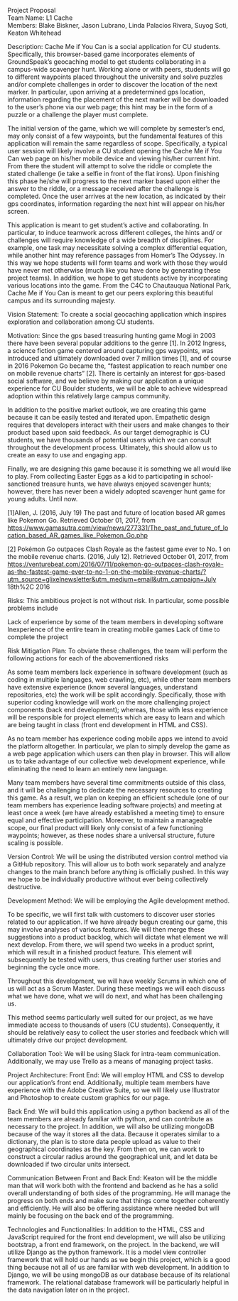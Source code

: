 Project Proposal  
Team Name: L1 Cache   
Members: Blake Biskner, Jason Lubrano, Linda Palacios Rivera, Suyog Soti, Keaton Whitehead

Description:
Cache Me if You Can is a social application for CU students. Specifically, this browser-based game incorporates elements of GroundSpeak’s geocaching model to get students collaborating in a campus-wide scavenger hunt. Working alone or with peers, students will go to different waypoints placed throughout the university and solve puzzles and/or complete challenges in order to discover the location of the next marker. In particular, upon arriving at a predetermined gps location, information regarding the placement of the next marker will be downloaded to the user’s phone via our web page; this hint may be in the form of a puzzle or a challenge the player must complete.

The initial version of the game, which we will complete by semester’s end, may only consist of a few waypoints, but the fundamental features of this application will remain the same regardless of scope. Specifically, a typical user session will likely involve a CU student opening the Cache Me if You Can web page on his/her mobile device and viewing his/her current hint. From there the student will attempt to solve the riddle or complete the stated challenge (ie take a selfie in front of the flat irons). Upon finishing this phase he/she will progress to the next marker based upon either the answer to the riddle, or a message received after the challenge is completed. Once the user arrives at the new location, as indicated by their gps coordinates, information regarding the next hint will appear on his/her screen.

This application is meant to get student’s active and collaborating. In particular, to induce teamwork across different colleges, the hints and/ or challenges will require knowledge of a wide breadth of disciplines. For example, one task may necessitate solving a complex differential equation, while another hint may reference passages from Homer’s The Odyssey. In this way we hope students will form teams and work with those they would have never met otherwise (much like you have done by generating these project teams). In addition, we hope to get students active by incorporating various locations into the game. From the C4C to Chautauqua National Park, Cache Me if You Can is meant to get our peers exploring this beautiful campus and its surrounding majesty.

Vision Statement:
To create a social geocaching application which inspires exploration and collaboration among CU students.

Motivation:
Since the gps based treasuring hunting game Mogi in 2003 there have been several popular additions to the genre [1]. In 2012 Ingress, a science fiction game centered around capturing gps waypoints, was introduced and ultimately downloaded over 7 million times [1], and of course in 2016 Pokemon Go became the, “fastest application to reach number one on mobile revenue charts” [2]. There is certainly an interest for gps-based social software, and we believe by making our application a unique experience for CU Boulder students, we will be able to achieve widespread adoption within this relatively large campus community.

In addition to the positive market outlook, we are creating this game because it can be easily tested and iterated upon. Empathetic design requires that developers interact with their users and make changes to their product based upon said feedback. As our target demographic is CU students, we have thousands of potential users which we can consult throughout the development process. Ultimately, this should allow us to create an easy to use and engaging app.

Finally, we are designing this game because it is something we all would like to play. From collecting Easter Eggs as a kid to participating in school- sanctioned treasure hunts, we have always enjoyed scavenger hunts; however, there has never been a widely adopted scavenger hunt game for young adults. Until now.

[1]Allen, J. (2016, July 19) The past and future of location based AR games like Pokemon Go.
Retrieved October 01, 2017, from
https://www.gamasutra.com/view/news/277331/The_past_and_future_of_location_based_AR_games_like_Pokemon_Go.php

[2] Pokémon Go outpaces Clash Royale as the fastest game ever to No. 1 on the mobile
revenue charts. (2016, July 12). Retrieved October 01, 2017, from
https://venturebeat.com/2016/07/11/pokemon-go-outpaces-clash-royale-as-the-fastest-game-ever-to-no-1-on-the-mobile-revenue-charts/?utm_source=glixelnewsletter&utm_medium=email&utm_campaign=July 18th%2C 2016

Risks:
This ambitious project is not without risk. In particular, some possible problems include

Lack of experience by some of the team members in developing software
Inexperience of the entire team in creating mobile games
Lack of time to complete the project





Risk Mitigation Plan:
To obviate these challenges, the team will perform the following actions for each of the abovementioned risks

As some team members lack experience in software development (such as coding in multiple languages, web crawling, etc), while other team members have extensive experience (know several languages, understand repositories, etc) the work will be split accordingly. Specifically, those with superior coding knowledge will work on the more challenging project components (back end development); whereas, those with less experience will be responsible for project elements which are easy to learn and which are being taught in class (front end development in HTML and CSS).

As no team member has experience coding mobile apps we intend to avoid the platform altogether. In particular, we plan to simply develop the game as a web page application which users can then play in browser. This will allow us to take advantage of our collective web development experience, while eliminating the need to learn an entirely new language.

Many team members have several time commitments outside of this class, and it will be challenging to dedicate the necessary resources to creating this game. As a result, we plan on keeping an efficient schedule (one of our team members has experience leading software projects) and meeting at least once a week (we have already established a meeting time) to ensure equal and effective participation. Moreover, to maintain a manageable scope, our final product will likely only consist of a few functioning waypoints; however, as these nodes share a universal structure, future scaling is possible.


Version Control:
We will be using the distributed version control method via a GitHub repository. This will allow us to  both work separately and analyze changes to the main branch before anything is officially pushed. In this way we hope to be individually productive without ever being collectively destructive.

Development Method:
We will be employing the Agile development method.

To be specific, we will first talk with customers to discover user stories related to our application. If we have already begun creating our game, this may involve analyses of various features. We will then merge these suggestions into a product backlog, which will dictate what element we will next develop. From there, we will spend two weeks in a product sprint, which will result in a finished product feature. This element will subsequently be tested with users, thus creating further user stories and beginning the cycle once more.

Throughout this development, we will have weekly Scrums in which one of us will act as a Scrum Master. During these meetings we will each discuss what we have done, what we will do next, and what has been challenging us.

This method seems particularly well suited for our project, as we have immediate access to thousands of users (CU students). Consequently, it should be relatively easy to collect the user stories and feedback which will ultimately drive our project development.

Collaboration Tool:
We will be using Slack for intra-team communication. Additionally, we may use Trello as a means of managing project tasks.

Project Architecture:
Front End:
We will employ HTML and CSS to develop our application’s front end. Additionally, multiple team members have experience with the Adobe Creative Suite, so we will likely use Illustrator and Photoshop to create custom graphics for our page.

Back End:
We will build this application using a python backend as all of the team members are already familiar with python, and can contribute as necessary to the project. In addition, we will also be utilizing mongoDB because of the way it stores all the data. Because it operates similar to a dictionary, the plan is to store data people upload as value to their geographical coordinates as the key. From then on, we can work to construct a circular radius around the geographical unit, and let data be downloaded if two circular units intersect.

Communication Between Front and Back End:
Keaton will be the middle man that will work both with the frontend and backend as he has a solid overall understanding of both sides of the programming. He will manage the progress on both ends and make sure that things come together coherently and efficiently. He will also be offering assistance where needed but will mainly be focusing on the back end of the programming.

Technologies and Functionalities:
In addition to the HTML, CSS and JavaScript required for the front end development, we will also be utilizing bootstrap, a front end framework, on the project. In the backend, we will utilize Django as the python framework. It is a model view controller framework that will hold our hands as we begin this project, which is a good thing because not all of us are familiar with web development. In addition to Django, we will be using mongoDB as our database because of its relational framework. The relational database framework will be particularly helpful in the data navigation later on in the project. 
